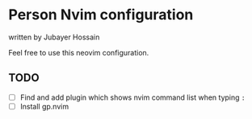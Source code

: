 # Person Nvim configuration

written by Jubayer Hossain

Feel free to use this neovim configuration. 

## TODO
- [ ] Find and add plugin which shows nvim command list when typing `:`
- [ ] Install gp.nvim
